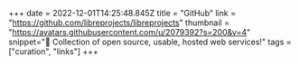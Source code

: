 +++
date = 2022-12-01T14:25:48.845Z
title = "GitHub"
link = "https://github.com/libreprojects/libreprojects"
thumbnail = "https://avatars.githubusercontent.com/u/2079392?s=200&v=4"
snippet="🔖 Collection of open source, usable, hosted web services!"
tags = ["curation", "links"]
+++

